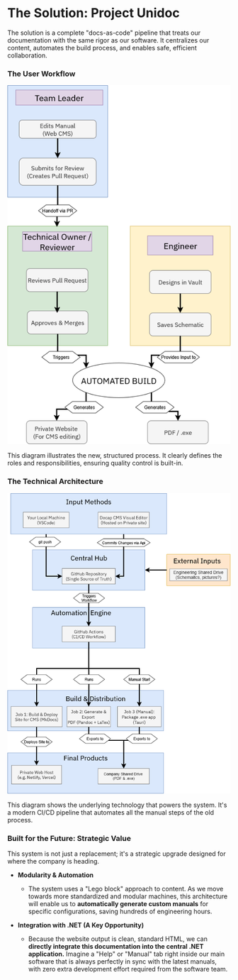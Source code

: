 The Solution: Project Unidoc
============================

The solution is a complete "docs-as-code" pipeline that treats our documentation with the same rigor as our software. It centralizes our content, automates the build process, and enables safe, efficient collaboration.

### The User Workflow

![User Workflow Diagram](assets/images/workflow-diagram.png)

This diagram illustrates the new, structured process. It clearly defines the roles and responsibilities, ensuring quality control is built-in.

### The Technical Architecture

![Technical Architecture Diagram](assets/images/technical-architecture.png)

This diagram shows the underlying technology that powers the system. It's a modern CI/CD pipeline that automates all the manual steps of the old process.

### Built for the Future: Strategic Value

This system is not just a replacement; it's a strategic upgrade designed for where the company is heading.

-   **Modularity & Automation**

    -   The system uses a "Lego block" approach to content. As we move towards more standardized and modular machines, this architecture will enable us to **automatically generate custom manuals** for specific configurations, saving hundreds of engineering hours.

-   **Integration with .NET (A Key Opportunity)**

    -   Because the website output is clean, standard HTML, we can **directly integrate this documentation into the central .NET application.** Imagine a "Help" or "Manual" tab right inside our main software that is always perfectly in sync with the latest manuals, with zero extra development effort required from the software team.